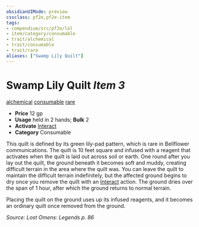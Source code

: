 ```yaml
---
obsidianUIMode: preview
cssclass: pf2e,pf2e-item
tags:
- compendium/src/pf2e/lol
- item/category/consumable
- trait/alchemical
- trait/consumable
- trait/rare
aliases: ["Swamp Lily Quilt"]
---
```

# Swamp Lily Quilt *Item 3*  
[alchemical](../../../Rules/traits/alchemical.md)  [consumable](../../../Rules/traits/consumable.md)  [rare](../../../Rules/traits/rare.md)  

- **Price** 12 gp
- **Usage** held in 2 hands; **Bulk** 2
- **Activate** [Interact](../../../Rules/actions/interact.md)
- **Category** Consumable

This quilt is defined by its green lily-pad pattern, which is rare in Bellflower communications. The quilt is 10 feet square and infused with a reagent that activates when the quilt is laid out across soil or earth. One round after you lay out the quilt, the ground beneath it becomes soft and muddy, creating difficult terrain in the area where the quilt was. You can leave the quilt to maintain the difficult terrain indefinitely, but the affected ground begins to dry once you remove the quilt with an [Interact](../../../Rules/actions/interact.md) action. The ground dries over the span of 1 hour, after which the ground returns to normal terrain.

Placing the quilt on the ground uses up its infused reagents, and it becomes an ordinary quilt once removed from the ground.

*Source: Lost Omens: Legends p. 86*